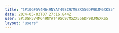 ```yaml
---
title: "SP10GF5V4M649NYAT49SC97MGZX556DP98JM6XKS5"
date: 2024-05-03T07:27:16.844Z
user: SP10GF5V4M649NYAT49SC97MGZX556DP98JM6XKS5
layout: "users"
---
```

    